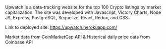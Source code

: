 Upwatch is a data-tracking website for the top 100 Crypto listings by market capitalization. The site was developed with Javascript, Victory Charts, Node JS, Express, PostgreSQL, Sequelize, React, Redux, and CSS.

Link to deployed site: https://upwatch.herokuapp.com/

Market data from CoinMarketCap API & Historical daily price data from Coinbase API
